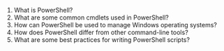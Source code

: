 

1. What is PowerShell?
2. What are some common cmdlets used in PowerShell?
3. How can PowerShell be used to manage Windows operating systems?
4. How does PowerShell differ from other command-line tools?
5. What are some best practices for writing PowerShell scripts?